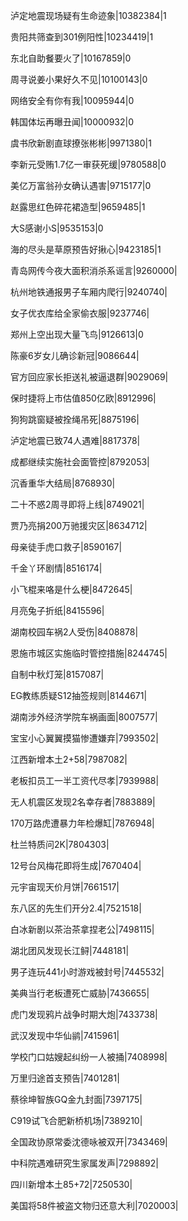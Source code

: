 泸定地震现场疑有生命迹象|10382384|1

贵阳共筛查到301例阳性|10234419|1

东北自助餐要火了|10167859|0

周寻说姜小果好久不见|10100143|0

网络安全有你有我|10095944|0

韩国体坛再曝丑闻|10000932|0

虞书欣新剧直球撩张彬彬|9971380|1

李新元受贿1.7亿一审获死缓|9780588|0

美亿万富翁孙女确认遇害|9715177|0

赵露思红色碎花裙造型|9659485|1

大S感谢小S|9535153|0

海的尽头是草原预告好揪心|9423185|1

青岛网传今夜大面积消杀系谣言|9260000|

杭州地铁通报男子车厢内爬行|9240740|

女子优衣库给全家偷衣服|9237746|

郑州上空出现大量飞鸟|9126613|0

陈豪6岁女儿确诊新冠|9086644|

官方回应家长拒送礼被逼退群|9029069|

保时捷将上市估值850亿欧|8912996|

狗狗跳窗疑被拴绳吊死|8875196|

泸定地震已致74人遇难|8817378|

成都继续实施社会面管控|8792053|

沉香重华大结局|8768930|

二十不惑2周寻即将上线|8749021|

贾乃亮捐200万驰援灾区|8634712|

母亲徒手虎口救子|8590167|

千金丫环剧情|8516174|

小飞棍来咯是什么梗|8472645|

月亮兔子折纸|8415596|

湖南校园车祸2人受伤|8408878|

恩施市城区实施临时管控措施|8244745|

自制中秋灯笼|8157087|

EG教练质疑S12抽签规则|8144671|

湖南涉外经济学院车祸画面|8007577|

宝宝小心翼翼摸猫惨遭嫌弃|7993502|

江西新增本土2+58|7987082|

老板扣员工一半工资代尽孝|7939988|

无人机震区发现2名幸存者|7883889|

170万路虎遭暴力年检爆缸|7876948|

杜兰特质问2K|7804303|

12号台风梅花即将生成|7670404|

元宇宙现天价月饼|7661517|

东八区的先生们开分2.4|7521518|

白冰新剧以茶治茶拿捏老公|7498115|

湖北团风发现长江鲟|7448181|

男子连玩441小时游戏被封号|7445532|

美典当行老板遭死亡威胁|7436655|

虎门发现鸦片战争时期大炮|7433738|

武汉发现中华仙鹟|7415961|

学校门口姑嫂起纠纷一人被捅|7408998|

万里归途首支预告|7401281|

蔡徐坤智族GQ金九封面|7397175|

C919试飞合肥新桥机场|7389210|

全国政协原常委沈德咏被双开|7343469|

中科院遇难研究生家属发声|7298892|

四川新增本土85+72|7250530|

美国将58件被盗文物归还意大利|7020003|

